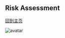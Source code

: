 ## Risk Assessment
[回到主页](https://boheme130.github.io/Fiction.git.io/)

![avatar](https://cdn.wallpapersafari.com/8/15/zQCAUb.jpg)
<br>
<br>
